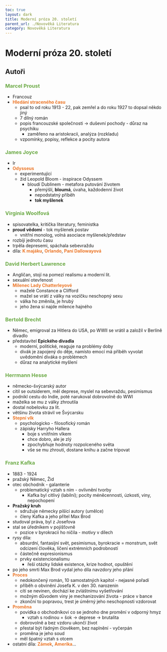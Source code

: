 ```yaml
---
toc: true
layout: dark
title: Moderní próza 20. století
parent_url: ./Novověká Literatura 
category: Novověká Literatura 
---
```


# Moderní próza 20. století

## Autoři

### <span style="color: #6CAA46">**Marcel Proust**</span>
* Francouz
* <span style="color: #EC7627">**Hledání straceného času**</span>
    * psal to od roku 1913 - 22, pak zemřel a do roku 1927 to dopsal někdo jiný
    * 7 dílný román
    * popis francouzské společnosti -> duševní pochody - důraz na psychiku
        * zaměřeno na aristokracii, analýza (rozkladu)
    * vzpomínky, popisy, reflekce a pocity autora

### <span style="color: #6CAA46">**James Joyce**</span>
* Ir
* <span style="color: #EC7627">**Odysseus**</span>
    * experimentující
    * žid Leopold Bloom - inspirace Odyssem
        * bloudí Dublinem - metafora putování životem
            * přemýšlí, **bloumá**, úvaha, každodenní život
            * nepodstatný příběh
            * **tok myšlenek**

### <span style="color: #6CAA46">**Virginia Woolfová**</span>
* spisovatelka, kritička literatury, feministka
* **proud vědomí** - tok myšlenek postav
    * vnitřní monolog, volná asociace myšlenek/představ
* rozbíjí jednotu času
* trpěla depresemi, spáchala sebevraždu
* díla: <span style="color: #EC7627">**K majáku**</span>, <span style="color: #EC7627">**Orlando**</span>, <span style="color: #EC7627">**Paní Dallowayová**</span>

### <span style="color: #6CAA46">**David Herbert Lawrence**</span>
* Angličan, stojí na pomezí realismu a moderní lit.
* sexuální otevřenost
* <span style="color: #EC7627">**Milenec Lady Chatterleyové**</span>
    * maželé Constance a Clifford
    * mažel se vrátí z války na vozíčku neschopný sexu
    * válka ho změnila, je hrubý
    * jeho žena si najde milence hajného

### <span style="color: #6CAA46">**Bertold Brecht**</span>
* Němec, emigroval za Hitlera do USA, po WWII se vrátil a založil v Berlíně divadlo
* představitel **Epického divadla**
    * moderní, politické, reaguje na problémy doby
    * divák je zapojený do děje, namísto emocí má příběh vyvolat uvědomění diváka o problémech
    * důraz na analytické myšlení

### <span style="color: #6CAA46">**Herrmann Hesse**</span>
* německo-švýcarský autor
* cítil se outsiderem, měl deprese, myslel na sebevraždu, pesimismus
* podnikl cestu do Indie, poté narukoval dobrovolně do WWI
* maželka se mu z války zhroutila
* dostal nobelovku za lit.
* většinu života strávil ve Švýcarsku
* <span style="color: #EC7627">**Stepní vlk**</span>
    * psychologicko - filosofický román
    * zápisky Harryho Hallera
        * boje s vnitřním vlkem
        * chce dobro, ale je zlý
        * zpochybňuje hodnoty rozpolceného světa
        * vše se mu zhroutí, dostane knihu a začne tripovat

### <span style="color: #6CAA46">**Franz Kafka**</span>
* 1883 - 1924
* pražský Němec, Žid
* otec obchodník - galanterie
    * problematický vztah s ním - ovlivnění tvorby
        * Kafka byl citlivý (labilní); pocity méněcennosti, úzkosti, viny, nepochopení
* **Pražský kruh**
    * sdružuje německy píšící autory (umělce)
    * členy Kafka a jeho přítel Max Brod
* studoval práva, byl z Josefova
* stal se úředníkem v pojišťovně
    * pozice v byrokracii ho ničila - motivy v dílech
* rysy díla:
    * absurdní, fantasijní svět, pesimismus, byrokracie = monstrum, svět odcizení člověka, líčení extrémních podrobností
    * částečně expresionismus
    * prvky existencionalismu
        * řeší otázky lidské existence, krize hodnot, opuštění
* po jeho smrti Max Brod vydal jeho díla navzdory jeho přání
* <span style="color: #EC7627">**Proces**</span>
    * nedokončený román, 10 samostatných kapitol - nejasné pořadí
    * příběh o obvinění Josefa K. v den 30. narozenin
    * cítí se nevinen, dochází ke zvláštnímu vyšetřování
    * možným důvodem viny je mechanizování života - práce v bance
    * zkonční to popravou, trest je úměrný jeho neschopnosti vzdorovat
* <span style="color: #EC7627">**Proměna**</span>
    * povídka o obchodníkovi co se jednoho dne promění v odporný hmyz
        * vztah s rodinou = šok -> deprese -> brutalita
    * dobrovolně a bez vzdoru ukončí život
    * přestal být řádným člověkem, bez naplnění - vyčerpán
    * proměna je jeho soud
    * měl špatný vztah s otcem
* ostatní díla: <span style="color: #EC7627">**Zámek**</span>, <span style="color: #EC7627">**Amerika**</span>...
